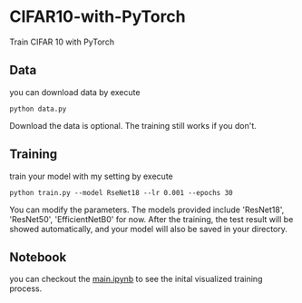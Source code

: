 # CIFAR10-with-PyTorch
Train CIFAR 10 with PyTorch

## Data
you can download data by execute
```
python data.py
```
Download the data is optional. The training still works if you don't.

## Training
train your model with my setting by execute
```
python train.py --model RseNet18 --lr 0.001 --epochs 30
```
You can modify the parameters. The models provided include 'ResNet18', 'ResNet50', 'EfficientNetB0' for now. After the training, the test result will be showed automatically, and your model will also be saved in your directory.

## Notebook
you can checkout the [main.ipynb](https://github.com/HaohanTsao/CIFAR10-with-PyTorch/blob/main/main.ipynb) to see the inital visualized training process.
